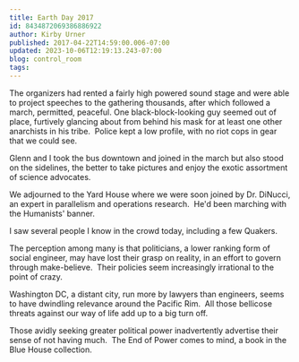 ```yaml
---
title: Earth Day 2017
id: 8434872069386886922
author: Kirby Urner
published: 2017-04-22T14:59:00.006-07:00
updated: 2023-10-06T12:19:13.243-07:00
blog: control_room
tags: 
---
```


[](https://www.flickr.com/photos/kirbyurner/albums/72157682832095296)

The organizers had rented a fairly high powered sound stage and were able to project speeches to the gathering thousands, after which followed a march, permitted, peaceful. One black-block-looking guy seemed out of place, furtively glancing about from behind his mask for at least one other anarchists in his tribe.  Police kept a low profile, with no riot cops in gear that we could see.

Glenn and I took the bus downtown and joined in the march but also stood on the sidelines, the better to take pictures and enjoy the exotic assortment of science advocates.

We adjourned to the Yard House where we were soon joined by Dr. DiNucci, an expert in parallelism and operations research.  He'd been marching with the Humanists' banner. 

I saw several people I know in the crowd today, including a few Quakers.

The perception among many is that politicians, a lower ranking form of social engineer, may have lost their grasp on reality, in an effort to govern through make-believe.  Their policies seem increasingly irrational to the point of crazy. 

Washington DC, a distant city, run more by lawyers than engineers, seems to have dwindling relevance around the Pacific Rim.  All those bellicose threats against our way of life add up to a big turn off.

Those avidly seeking greater political power inadvertently advertise their sense of not having much.  The End of Power comes to mind, a book in the Blue House collection.

[](https://www.flickr.com/photos/kirbyurner/32524917490/in/album-72157617745459466/)